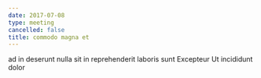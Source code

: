 ```yaml
---
date: 2017-07-08
type: meeting
cancelled: false
title: commodo magna et
---
```

ad in deserunt nulla sit in reprehenderit laboris sunt Excepteur Ut incididunt dolor